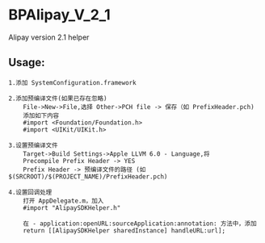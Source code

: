 BPAlipay_V_2_1
==============

Alipay version 2.1 helper

Usage:
------
    1.添加 SystemConfiguration.framework

    2.添加预编译文件(如果已存在忽略)
        File->New->File,选择 Other->PCH file -> 保存（如 PrefixHeader.pch)
        添加如下内容
        #import <Foundation/Foundation.h>
        #import <UIKit/UIKit.h>

    3.设置预编译文件
        Target->Build Settings->Apple LLVM 6.0 - Language,将
        Precompile Prefix Header -> YES
        Prefix Header -> 预编译文件的路径 (如 $(SRCROOT)/$(PROJECT_NAME)/PrefixHeader.pch)

    4.设置回调处理
        打开 AppDelegate.m，加入
        #import "AlipaySDKHelper.h"

        在 - application:openURL:sourceApplication:annotation: 方法中，添加
        return [[AlipaySDKHelper sharedInstance] handleURL:url];

